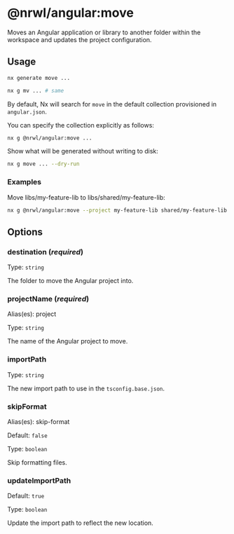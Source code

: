 # @nrwl/angular:move

Moves an Angular application or library to another folder within the workspace and updates the project configuration.

## Usage

```bash
nx generate move ...
```

```bash
nx g mv ... # same
```

By default, Nx will search for `move` in the default collection provisioned in `angular.json`.

You can specify the collection explicitly as follows:

```bash
nx g @nrwl/angular:move ...
```

Show what will be generated without writing to disk:

```bash
nx g move ... --dry-run
```

### Examples

Move libs/my-feature-lib to libs/shared/my-feature-lib:

```bash
nx g @nrwl/angular:move --project my-feature-lib shared/my-feature-lib
```

## Options

### destination (_**required**_)

Type: `string`

The folder to move the Angular project into.

### projectName (_**required**_)

Alias(es): project

Type: `string`

The name of the Angular project to move.

### importPath

Type: `string`

The new import path to use in the `tsconfig.base.json`.

### skipFormat

Alias(es): skip-format

Default: `false`

Type: `boolean`

Skip formatting files.

### updateImportPath

Default: `true`

Type: `boolean`

Update the import path to reflect the new location.
